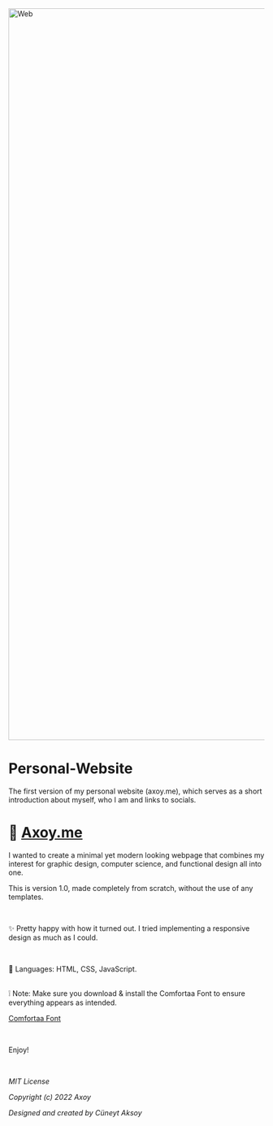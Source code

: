 <img width="1440" alt="Web" src="">



# Personal-Website
The first version of my personal website (axoy.me), which serves as a short introduction about myself, who I am and links to socials.



# 🔗 [Axoy.me](https://www.axoy.me)

I wanted to create a minimal yet modern looking webpage that combines my interest for graphic design, computer science, and functional design all into one.

This is version 1.0, made completely from scratch, without the use of any templates.

<br>

✨ Pretty happy with how it turned out. I tried implementing a responsive design as much as I could.

<br>

🚀 Languages: HTML, CSS, JavaScript.

<br>
❕ Note: Make sure you download & install the Comfortaa Font to ensure everything appears as intended.


  [Comfortaa Font](Axoy-Website/public/fonts/Comfortaa-Light.ttf)

<br>

Enjoy! 

<br>

*MIT License*

*Copyright (c) 2022 Axoy*

*Designed and created by Cüneyt Aksoy*
